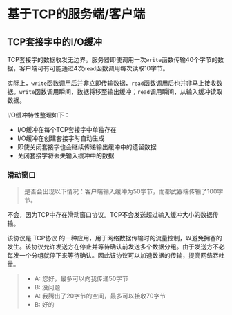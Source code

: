 <!--
 * @Author: your name
 * @Date: 2021-09-09 09:53:33
 * @LastEditTime: 2021-09-09 10:13:23
 * @LastEditors: Please set LastEditors
 * @Description: In User Settings Edit
 * @FilePath: /workspace/Studynote/网络开发笔记·/第五章-基于TCP的服务端-客户端.md
-->
# 基于TCP的服务端/客户端

## TCP套接字中的I/O缓冲

TCP套接字的数据收发无边界。服务器即使调用一次``write``函数传输40个字节的数据，客户端可有可能通过4次``read``函数调用每次读取10字节。

实际上，``write``函数调用后并非立即传输数据，``read``函数调用后也并非马上接收数据。``write``函数调用瞬间，数据将移至输出缓冲；``read``调用瞬间，从输入缓冲读取数据。

I/O缓冲特性整理如下：
+ I/O缓冲在每个TCP套接字中单独存在
+ I/O缓冲在创建套接字时自动生成
+ 即使关闭套接字也会继续传递输出缓冲中的遗留数据
+ 关闭套接字将丢失输入缓冲中的数据

### 滑动窗口

> 是否会出现以下情况：客户端输入缓冲为50字节，而都武器端传输了100字节。

不会，因为TCP中存在滑动窗口协议。TCP不会发送超过输入缓冲大小的数据传输。

该协议是 TCP协议 的一种应用，用于网络数据传输时的流量控制，以避免拥塞的发生。该协议允许发送方在停止并等待确认前发送多个数据分组。由于发送方不必每发一个分组就停下来等待确认。因此该协议可以加速数据的传输，提高网络吞吐量。

> + A: 您好，最多可以向我传递50字节
> + B: 没问题
> + A: 我腾出了20字节的空间，最多可以接收70字节
> + B: 好的